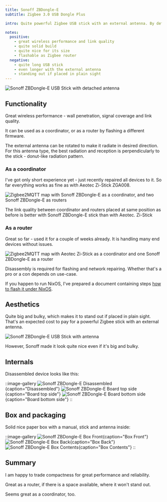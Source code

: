 ```yaml
---
title: Sonoff ZBDongle-E
subtitle: Zigbee 3.0 USB Dongle Plus

intro: Quite powerful Zigbee USB stick with an external antenna. By default a coordinator. Can be flashed as a router.

notes:
  positive:
    - great wireless performance and link quality
    - quite solid build
    - quite nice for its size
    - flashable as Zigbee router
  negative:
    - quite long USB stick
    - even longer with the external antenna
    - standing out if placed in plain sight 
---
```


![Sonoff ZBDongle-E USB Stick with detached antenna](images/stick-with-detached-antenna.jpg)

## Functionality

Great wireless performance - wall penetration, signal coverage and link quality.

It can be used as a coordinator, or as a router by flashing a different firmware.

The external antenna can be rotated to make it radiate in desired direction. For this antenna type, the best radiation and reception is perpendicularly to the stick - donut-like radiation pattern. 

### As a coordinator

I've got only short experience yet - just recently repaired all devices to it. So far everything works as fine as with Aeotec Zi-Stick ZGA008.

![Zigbee2MQTT map with Sonoff ZBDongle-E as a coordinator, and two Sonoff ZBDongle-E as routers](images/zigbee2mqtt-map-with-sonoff-zbdongle-e-as-coordinator-and-two-sonoff-zbdongle-e-as-router.png)

The link quality between coordinator and routers placed at same position as before is better with Sonoff ZBDongle-E stick than with Aeotec. Zi-Stick

### As a router

Great so far - used it for a couple of weeks already. It is handling many end devices without issues.

![Zigbee2MQTT map with Aeotec Zi-Stick as a coordinator and one Sonoff ZBDongle-E as a router](images/zigbee2mqtt-map-with-zi-stick-as-coordinator-and-sonoff-zbdongle-e-as-router.png)

Disassembly is required for flashing and network repairing. Whether that's a pro or a con depends on use-case.

If you happen to run NixOS, I've prepared a document containing steps [how to flash it under NixOS](/how-to/flash-sonoff-zbdongle-e-as-router-under-nixos).

## Aesthetics

Quite big and bulky, which makes it to stand out if placed in plain sight. That's an expected cost to pay for a powerful Zigbee stick with an external antenna.

![Sonoff ZBDongle-E USB Stick with antenna](images/stick-with-antenna.jpg)

However, Sonoff made it look quite nice even if it's big and bulky.

## Internals

Disassembled device looks like this:

::image-gallery
![Sonoff ZBDongle-E Disassembled](images/stick-disassembled.jpg){caption="Disassembled"}
![Sonoff ZBDongle-E Board top side](images/stick-disassembled-board-top.jpg){caption="Board top side"}
![Sonoff ZBDongle-E Board bottom side](images/stick-disassembled-board-bottom.jpg){caption="Board bottom side"}
::

## Box and packaging

Solid nice paper box with a manual, stick and antenna inside:

::image-gallery
![Sonoff ZBDongle-E Box Front](images/box-front.jpg){caption="Box Front"}
![Sonoff ZBDongle-E Box Back](images/box-back.jpg){caption="Box Back"}
![Sonoff ZBDongle-E Box Contents](images/box-contents.jpg){caption="Box Contents"}
::

## Summary

I am happy to trade compactness for great performance and reliability.

Great as a router, if there is a space available, where it won't stand out.

Seems great as a coordinator, too.
